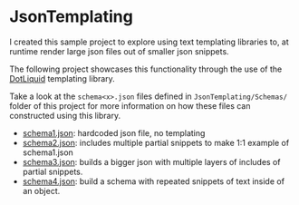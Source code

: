 # JsonTemplating

I created this sample project to explore using text templating libraries to, at
runtime render large json files out of smaller json snippets.

The following project showcases this functionality through the use of the
[DotLiquid](https://github.com/dotliquid/dotliquid) templating library.

Take a look at the `schema<x>.json` files defined in `JsonTemplating/Schemas/` folder
of this project for more information on how these files can constructed using
this library.

* [schema1.json](JsonTemplating/Schemas/schema1.json): hardcoded json file, no templating
* [schema2.json](JsonTemplating/Schemas/schema2.json): includes multiple partial snippets to make 1:1 example of schema1.json
* [schema3.json](JsonTemplating/Schemas/schema3.json): builds a bigger json with multiple layers of includes of partial snippets.
* [schema4.json](JsonTemplating/Schemas/schema4.json): build a schema with repeated snippets of text inside of an object.
